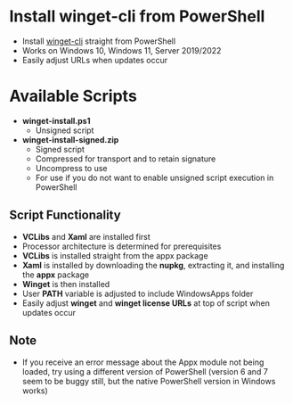 # Install winget-cli from PowerShell
- Install [winget-cli](https://github.com/microsoft/winget-cli) straight from PowerShell
- Works on Windows 10, Windows 11, Server 2019/2022
- Easily adjust URLs when updates occur

# Available Scripts
- **winget-install.ps1**
  - Unsigned script
- **winget-install-signed.zip**
  - Signed script
  - Compressed for transport and to retain signature
  - Uncompress to use
  - For use if you do not want to enable unsigned script execution in PowerShell

## Script Functionality

- **VCLibs** and **Xaml** are installed first
- Processor architecture is determined for prerequisites
- **VCLibs** is installed straight from the appx package
- **Xaml** is installed by downloading the **nupkg**, extracting it, and installing the **appx** package
- **Winget** is then installed
- User **PATH** variable is adjusted to include WindowsApps folder
- Easily adjust **winget** and **winget license URLs** at top of script when updates occur

## Note

- If you receive an error message about the Appx module not being loaded, try using a different version of PowerShell (version 6 and 7 seem to be buggy still, but the native PowerShell version in Windows works)
